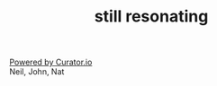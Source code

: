 <html>
<head>
  <style>
  </style>
</head>
<body>
  <header>
  <h1>still resonating</h1>
  </header>
  <main>
  <!-- Place <div> tag where you want the feed to appear -->
<div id="curator-feed-default-feed-layout"><a href="https://curator.io" target="_blank" class="crt-logo crt-tag">Powered by Curator.io</a></div>
  </main>
  <footer>
    Neil,
    John,
    Nat 
  </footer>
<script type="text/javascript">
/* curator-feed-default-feed-layout */
(function(){
var i, e, d = document, s = "script";i = d.createElement("script");i.async = 1;
i.src = "https://cdn.curator.io/published/593e2a8d-a6ae-4feb-9f74-c94a0db461ee.js";
e = d.getElementsByTagName(s)[0];e.parentNode.insertBefore(i, e);
})();
</script>
</body>
</html>
